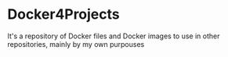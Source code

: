 # Docker4Projects
It's a repository of Docker files and Docker images to use in other repositories, mainly by my own purpouses 
